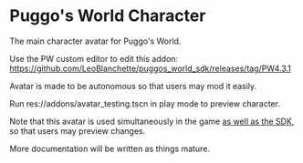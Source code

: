 # Puggo's World Character

The main character avatar for Puggo's World.

Use the PW custom editor to edit this addon: https://github.com/LeoBlanchette/puggos_world_sdk/releases/tag/PW4.3.1 

Avatar is made to be autonomous so that users may mod it easily.

Run res://addons/avatar_testing.tscn in play mode to preview character.

Note that this avatar is used simultaneously in the game [as well as the SDK](https://github.com/LeoBlanchette/puggos_world_sdk), so that users may preview changes.

More documentation will be written as things mature.
